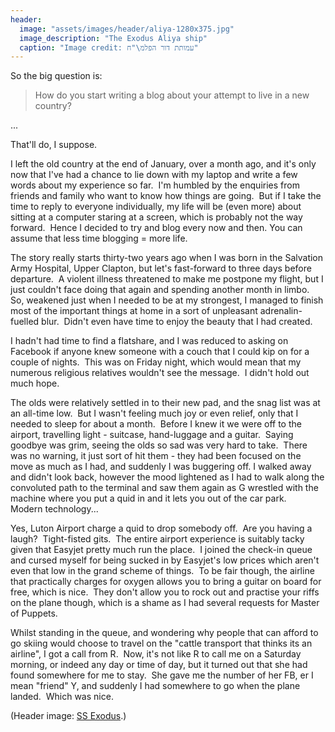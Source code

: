 ```yaml
---
header:
  image: "assets/images/header/aliya-1280x375.jpg"
  image_description: "The Exodus Aliya ship"
  caption: "Image credit: עמותת דור הפלמ\"ח"
---
```

So the big question is:

> How do you start writing a blog about your attempt to live in a new
> country?

...

That'll do, I suppose.

I left the old country at the end of January, over a month ago, and it's
only now that I've had a chance to lie down with my laptop and write a
few words about my experience so far.  I'm humbled by the enquiries from
friends and family who want to know how things are going.  But if I take
the time to reply to everyone individually, my life will be (even more)
about sitting at a computer staring at a screen, which is probably not
the way forward.  Hence I decided to try and blog every now and then.
You can assume that less time blogging = more life.

The story really starts thirty-two years ago when I was born in the
Salvation Army Hospital, Upper Clapton, but let's fast-forward to three
days before departure.  A violent illness threatened to make me postpone
my flight, but I just couldn't face doing that again and spending
another month in limbo.  So, weakened just when I needed to be at my
strongest, I managed to finish most of the important things at home in a
sort of unpleasant adrenalin-fuelled blur.  Didn't even have time to
enjoy the beauty that I had created.

I hadn't had time to find a flatshare, and I was reduced to asking on
Facebook if anyone knew someone with a couch that I could kip on for a
couple of nights.  This was on Friday night, which would mean that my
numerous religious relatives wouldn't see the message.  I didn't hold
out much hope.

The olds were relatively settled in to their new pad, and the snag list
was at an all-time low.  But I wasn't feeling much joy or even relief,
only that I needed to sleep for about a month.  Before I knew it we were
off to the airport, travelling light - suitcase, hand-luggage and a
guitar.  Saying  goodbye was grim, seeing the olds so sad was very hard
to take.  There was no warning, it just sort of hit them - they had been
focused on the move as much as I had, and suddenly I was buggering off.
I walked away and didn't look back, however the mood lightened as I had
to walk along the convoluted path to the terminal and saw them again as
G wrestled with the machine where you put a quid in and it lets you out
of the car park.   Modern technology...

Yes, Luton Airport charge a quid to drop somebody off.  <Extras>Are you
having a laugh?</Extras>  Tight-fisted gits.  The entire airport
experience is suitably tacky given that Easyjet pretty much run the
place.  I joined the check-in queue and cursed myself for being sucked
in by Easyjet's low prices which aren't even that low in the grand
scheme of things.  To be fair though, the airline that practically
charges for oxygen allows you to bring a guitar on board for free, which
is nice.  They don't allow you to rock out and practise your riffs on
the plane though, which is a shame as I had several requests for Master
of Puppets.

Whilst standing in the queue, and wondering why people that can afford
to go skiing would choose to travel on the "cattle transport that thinks
its an airline", I got a call from R.  Now, it's not like R to call me
on a Saturday morning, or indeed any day or time of day, but it turned
out that she had found somewhere for me to stay.  She gave me the number
of her FB, er I mean "friend" Y, and suddenly I had somewhere to go when
the plane landed.  Which was nice.

(Header image: [SS Exodus](https://en.wikipedia.org/wiki/SS_Exodus).)
